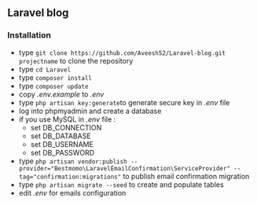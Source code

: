 ## Laravel blog ##

### Installation ###

* type `git clone https://github.com/Aveesh52/Laravel-blog.git projectname` to clone the repository 
* type `cd Laravel`
* type `composer install`
* type `composer update`
* copy *.env.example* to *.env*
* type `php artisan key:generate`to generate secure key in *.env* file
* log into phpmyadmin and create a database 
* if you use MySQL in *.env* file :
   * set DB_CONNECTION
   * set DB_DATABASE
   * set DB_USERNAME
   * set DB_PASSWORD
* type `php artisan vendor:publish --provider="Bestmomo\LaravelEmailConfirmation\ServiceProvider" --tag="confirmation:migrations"` to publish email confirmation migration
* type `php artisan migrate --seed` to create and populate tables
* edit *.env* for emails configuration
